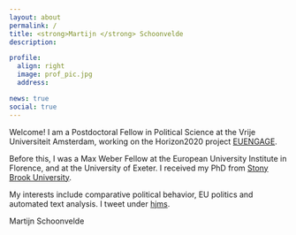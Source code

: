 ```yaml
---
layout: about
permalink: /
title: <strong>Martijn </strong> Schoonvelde
description:

profile:
  align: right
  image: prof_pic.jpg
  address: 

news: true
social: true
---
```


Welcome! I am a Postdoctoral Fellow in Political Science at the Vrije Universiteit Amsterdam, working on the Horizon2020 project [EUENGAGE](http://www.euengage.eu/). 

Before this, I was a Max Weber Fellow at the European University Institute in Florence, and at the University of Exeter. I received my PhD from [Stony Brook University](http://stonybrook.edu/polsci).  

My interests include comparative political behavior, EU politics and automated text analysis. I tweet under [hjms](http://www.twitter.com/hjms).

Martijn Schoonvelde